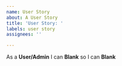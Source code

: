 ```yaml
---
name: User Story
about: A User Story
title: 'User Story: '
labels: user story
assignees: ''

---
```


As a **User/Admin** I can **Blank** so I can **Blank**
